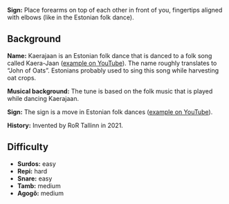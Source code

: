 **Sign:** Place forearms on top of each other in front of you, fingertips
aligned with elbows (like in the Estonian folk dance).

## Background

**Name:** Kaerajaan is an Estonian folk dance that is danced to a folk song
called Kaera-Jaan ([example on
YouTube](https://www.youtube.com/watch?v=5BKoS9CfQPA)). The name roughly
translates to “John of Oats”. Estonians probably used to sing this song while
harvesting oat crops.

**Musical background:** The tune is based on the folk music that is played while
dancing Kaerajaan.

**Sign:** The sign is a move in Estonian folk dances ([example on
YouTube](https://youtu.be/-udR34x2aTM?t=4)).

**History:** Invented by RoR Tallinn in 2021.

## Difficulty

* **Surdos:** easy
* **Repi:** hard
* **Snare:** easy
* **Tamb:** medium
* **Agogô:** medium
